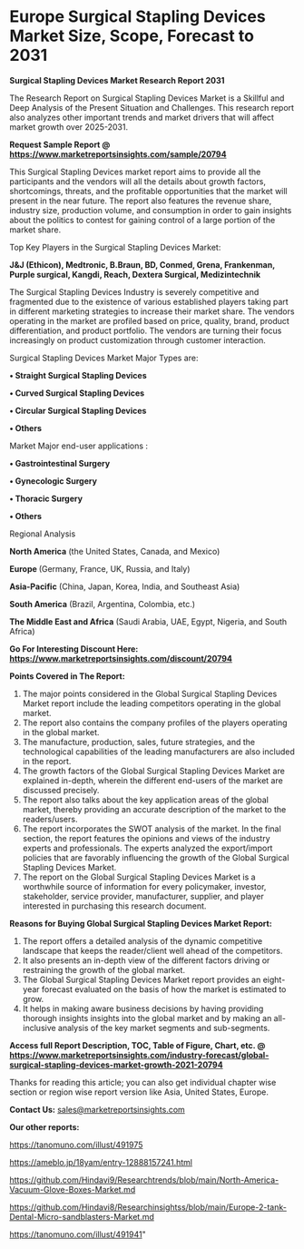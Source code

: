 # Europe Surgical Stapling Devices Market Size, Scope, Forecast to 2031

<strong>Surgical Stapling Devices Market Research Report 2031</strong>

The Research Report on Surgical Stapling Devices Market is a Skillful and Deep Analysis of the Present Situation and Challenges. This research report also analyzes other important trends and market drivers that will affect market growth over 2025-2031.

<strong>Request Sample Report @ <a href=https://www.marketreportsinsights.com/sample/20794>https://www.marketreportsinsights.com/sample/20794</a></strong>

This Surgical Stapling Devices market report aims to provide all the participants and the vendors will all the details about growth factors, shortcomings, threats, and the profitable opportunities that the market will present in the near future. The report also features the revenue share, industry size, production volume, and consumption in order to gain insights about the politics to contest for gaining control of a large portion of the market share.

Top Key Players in the Surgical Stapling Devices Market:

<strong>J&J (Ethicon), Medtronic, B.Braun, BD, Conmed, Grena, Frankenman, Purple surgical, Kangdi, Reach, Dextera Surgical, Medizintechnik</strong>

The Surgical Stapling Devices Industry is severely competitive and fragmented due to the existence of various established players taking part in different marketing strategies to increase their market share. The vendors operating in the market are profiled based on price, quality, brand, product differentiation, and product portfolio. The vendors are turning their focus increasingly on product customization through customer interaction.

Surgical Stapling Devices Market Major Types are:

<strong>• Straight Surgical Stapling Devices

• Curved Surgical Stapling Devices

• Circular Surgical Stapling Devices

• Others</strong>

Market Major end-user applications :

<strong>• Gastrointestinal Surgery

• Gynecologic Surgery

• Thoracic Surgery

• Others</strong>

Regional Analysis

</u><strong><b>North America</b></strong> (the United States, Canada, and Mexico)

<strong><b>Europe </b></strong>(Germany, France, UK, Russia, and Italy)

<strong><b>Asia-Pacific</b></strong> (China, Japan, Korea, India, and Southeast Asia)

<strong><b>South America</b></strong> (Brazil, Argentina, Colombia, etc.)

<strong><b>The Middle East and Africa</b></strong> (Saudi Arabia, UAE, Egypt, Nigeria, and South Africa)

<strong>Go For Interesting Discount Here: <a href=https://www.marketreportsinsights.com/discount/20794>https://www.marketreportsinsights.com/discount/20794</a></strong>

<strong>Points Covered in The Report:</strong>
<ol>
  <li>The major points considered in the Global Surgical Stapling Devices Market report include the leading competitors operating in the global market.</li>
  <li>The report also contains the company profiles of the players operating in the global market.</li>
  <li>The manufacture, production, sales, future strategies, and the technological capabilities of the leading manufacturers are also included in the report.</li>
  <li>The growth factors of the Global Surgical Stapling Devices Market are explained in-depth, wherein the different end-users of the market are discussed precisely.</li>
  <li>The report also talks about the key application areas of the global market, thereby providing an accurate description of the market to the readers/users.</li>
  <li>The report incorporates the SWOT analysis of the market. In the final section, the report features the opinions and views of the industry experts and professionals. The experts analyzed the export/import policies that are favorably influencing the growth of the Global Surgical Stapling Devices Market.</li>
  <li>The report on the Global Surgical Stapling Devices Market is a worthwhile source of information for every policymaker, investor, stakeholder, service provider, manufacturer, supplier, and player interested in purchasing this research document.</li>
</ol>
<strong>Reasons for Buying Global Surgical Stapling Devices Market Report:</strong>

<ol>
  <li>The report offers a detailed analysis of the dynamic competitive landscape that keeps the reader/client well ahead of the competitors.</li>
  <li>It also presents an in-depth view of the different factors driving or restraining the growth of the global market.</li>
  <li>The Global Surgical Stapling Devices Market report provides an eight-year forecast evaluated on the basis of how the market is estimated to grow.</li>
  <li>It helps in making aware business decisions by having providing thorough insights insights into the global market and by making an all-inclusive analysis of the key market segments and sub-segments.</li>
</ol>
<strong>Access full Report Description, TOC, Table of Figure, Chart, etc. @ <a href=https://www.marketreportsinsights.com/industry-forecast/global-surgical-stapling-devices-market-growth-2021-20794>https://www.marketreportsinsights.com/industry-forecast/global-surgical-stapling-devices-market-growth-2021-20794</a></strong>


Thanks for reading this article; you can also get individual chapter wise section or region wise report version like Asia, United States, Europe.

<strong>Contact Us:</strong>
sales@marketreportsinsights.com

<strong>Our other reports:</strong>

<a href=https://tanomuno.com/illust/491975>https://tanomuno.com/illust/491975</a>

<a href=https://ameblo.jp/18yam/entry-12888157241.html>https://ameblo.jp/18yam/entry-12888157241.html</a>

<a href=https://github.com/Hindavi9/Researchtrends/blob/main/North-America-Vacuum-Glove-Boxes-Market.md>https://github.com/Hindavi9/Researchtrends/blob/main/North-America-Vacuum-Glove-Boxes-Market.md</a>

<a href=https://github.com/Hindavi8/Researchinsightss/blob/main/Europe-2-tank-Dental-Micro-sandblasters-Market.md>https://github.com/Hindavi8/Researchinsightss/blob/main/Europe-2-tank-Dental-Micro-sandblasters-Market.md</a>

<a href=https://tanomuno.com/illust/491941>https://tanomuno.com/illust/491941</a>"
